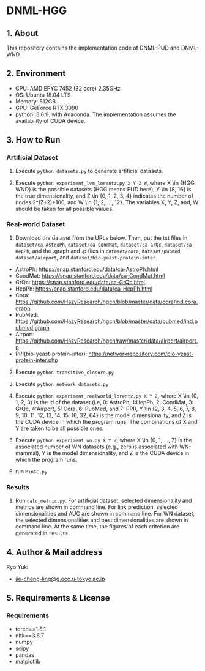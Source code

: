 # DNML-HGG

## 1. About
This repository contains the implementation code of DNML-PUD and DNML-WND.

## 2. Environment
- CPU: AMD EPYC 7452 (32 core) 2.35GHz
- OS: Ubuntu 18.04 LTS
- Memory: 512GB
- GPU: GeForce RTX 3090
- python: 3.6.9. with Anaconda.
The implementation assumes the availability of CUDA device.

## 3. How to Run
### Artificial Dataset
1. Execute `python datasets.py` to generate artificial datasets.

2. Execute `python experiment_lvm_lorentz.py X Y Z W`, where X \in {HGG, WND} is the possible datasets (HGG means PUD here), Y \in {8, 16} is the true dimensionality, and Z \in {0, 1, 2, 3, 4} indicates the number of nodes 2^(Z+2)*100, and W \in {1, 2, ..., 12}. The variables X, Y, Z, and, W should be taken for all possible values.

### Real-world Dataset

1. Download the dataset from the URLs below. Then, put the txt files in `dataset/ca-AstroPh`, `dataset/ca-CondMat`, `dataset/ca-GrQc`, `dataset/ca-HepPh`, and the .graph and .p files in `dataset/cora`, `dataset/pubmed`, `dataset/airport`, and `dataset/bio-yeast-protein-inter`.
- AstroPh: https://snap.stanford.edu/data/ca-AstroPh.html
- CondMat: https://snap.stanford.edu/data/ca-CondMat.html
- GrQc: https://snap.stanford.edu/data/ca-GrQc.html
- HepPh: https://snap.stanford.edu/data/ca-HepPh.html
- Cora: https://github.com/HazyResearch/hgcn/blob/master/data/cora/ind.cora.graph
- PubMed: https://github.com/HazyResearch/hgcn/blob/master/data/pubmed/ind.pubmed.graph
- Airport: https://github.com/HazyResearch/hgcn/raw/master/data/airport/airport.p
- PPI(bio-yeast-protein-inter): https://networkrepository.com/bio-yeast-protein-inter.php

2. Execute `python transitive_closure.py`

3. Execute `python network_datasets.py`

3. Execute `python experiment_realworld_lorentz.py X Y Z`, where X \in {0, 1, 2, 3} is the id of the dataset (i.e, 0: AstroPh, 1:HepPh, 2: CondMat, 3: GrQc, 4:Airport, 5: Cora, 6: PubMed, and 7: PPI), Y \in {2, 3, 4, 5, 6, 7, 8, 9, 10, 11, 12, 13, 14, 15, 16, 32, 64} is the model dimensionality, and Z is the CUDA device in which the program runs. The combinations of X and Y are taken to be all possible ones.

4. Execute `python experiment_wn.py X Y Z`, where X \in {0, 1, ..., 7} is the associated number of WN datasets (e.g., zero is associated with WN-mammal), Y is the model dimensionality, and Z is the CUDA device in which the program runs.

5. run `MinGE.py`

### Results

1. Run `calc_metric.py`. For artificial dataset, selected dimensionality and metrics are shown in command line. For link prediction, selected dimensionalities and AUC are shown in command line. For WN dataset, the selected dimensionalities and best dimensionalities are shown in command line. At the same time, the figures of each criterion are generated in `results`.

## 4. Author & Mail address
Ryo Yuki
- jie-cheng-ling@g.ecc.u-tokyo.ac.jp

## 5. Requirements & License
### Requirements
- torch==1.8.1
- nltk==3.6.7
- numpy
- scipy
- pandas
- matplotlib
